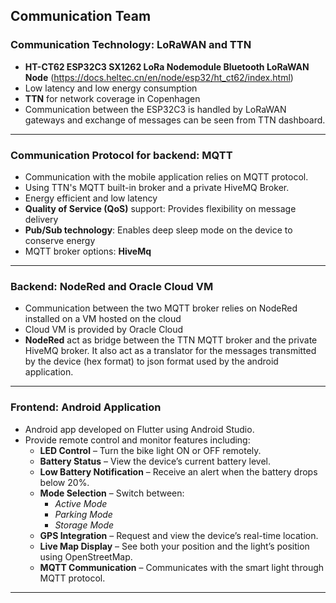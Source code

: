 ## Communication Team

### Communication Technology: LoRaWAN and TTN

- **HT-CT62 ESP32C3 SX1262 LoRa Nodemodule Bluetooth LoRaWAN Node** (https://docs.heltec.cn/en/node/esp32/ht_ct62/index.html)
- Low latency and low energy consumption
- **TTN** for network coverage in Copenhagen
- Communication between the ESP32C3 is handled by LoRaWAN gateways and exchange of messages can be seen from TTN dashboard.

---

### Communication Protocol for backend: MQTT

- Communication with the mobile application relies on MQTT protocol.
- Using TTN's MQTT built-in broker and a private HiveMQ Broker.
- Energy efficient and low latency
- **Quality of Service (QoS)** support: Provides flexibility on message delivery
- **Pub/Sub technology**: Enables deep sleep mode on the device to conserve energy
- MQTT broker options: **HiveMq**
---

### Backend: NodeRed and Oracle Cloud VM
- Communication between the two MQTT broker relies on NodeRed installed on a VM hosted on the cloud
- Cloud VM is provided by Oracle Cloud
- **NodeRed** act as bridge between the TTN MQTT broker and the private HiveMQ broker. It also act as a translator for the messages transmitted by the device (hex format) to json format used by the android application.

---

### Frontend: Android Application
- Android app developed on Flutter using Android Studio.
- Provide remote control and monitor features including:
  - **LED Control** – Turn the bike light ON or OFF remotely.
  - **Battery Status** – View the device’s current battery level.
  - **Low Battery Notification** – Receive an alert when the battery drops below 20%.
  - **Mode Selection** – Switch between:
    - *Active Mode*
    - *Parking Mode*
    - *Storage Mode*
  - **GPS Integration** – Request and view the device’s real-time location.
  - **Live Map Display** – See both your position and the light’s position using OpenStreetMap.
  - **MQTT Communication** – Communicates with the smart light through MQTT protocol.



---
